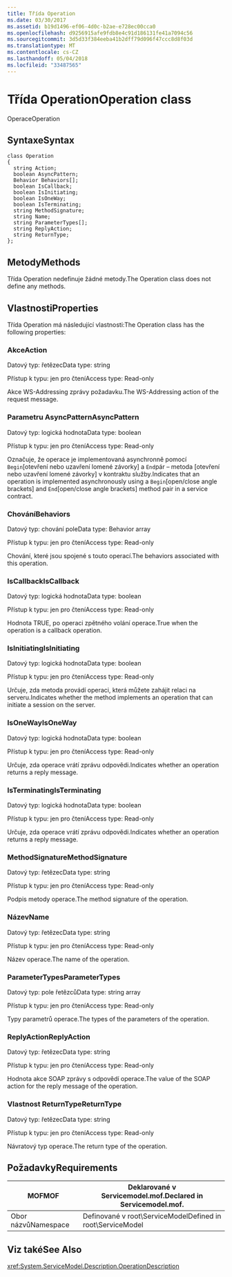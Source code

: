 ```yaml
---
title: Třída Operation
ms.date: 03/30/2017
ms.assetid: b19d1496-ef06-4d0c-b2ae-e728ec00cca0
ms.openlocfilehash: d9256915afe9fdb8e4c91d186131fe41a7094c56
ms.sourcegitcommit: 3d5d33f384eeba41b2dff79d096f47ccc8d8f03d
ms.translationtype: MT
ms.contentlocale: cs-CZ
ms.lasthandoff: 05/04/2018
ms.locfileid: "33487565"
---
```

# <a name="operation-class"></a><span data-ttu-id="98dad-102">Třída Operation</span><span class="sxs-lookup"><span data-stu-id="98dad-102">Operation class</span></span>
<span data-ttu-id="98dad-103">Operace</span><span class="sxs-lookup"><span data-stu-id="98dad-103">Operation</span></span>  
  
## <a name="syntax"></a><span data-ttu-id="98dad-104">Syntaxe</span><span class="sxs-lookup"><span data-stu-id="98dad-104">Syntax</span></span>  
  
```  
class Operation  
{  
  string Action;  
  boolean AsyncPattern;  
  Behavior Behaviors[];  
  boolean IsCallback;  
  boolean IsInitiating;  
  boolean IsOneWay;  
  boolean IsTerminating;  
  string MethodSignature;  
  string Name;  
  string ParameterTypes[];  
  string ReplyAction;  
  string ReturnType;  
};  
```  
  
## <a name="methods"></a><span data-ttu-id="98dad-105">Metody</span><span class="sxs-lookup"><span data-stu-id="98dad-105">Methods</span></span>  
 <span data-ttu-id="98dad-106">Třída Operation nedefinuje žádné metody.</span><span class="sxs-lookup"><span data-stu-id="98dad-106">The Operation class does not define any methods.</span></span>  
  
## <a name="properties"></a><span data-ttu-id="98dad-107">Vlastnosti</span><span class="sxs-lookup"><span data-stu-id="98dad-107">Properties</span></span>  
 <span data-ttu-id="98dad-108">Třída Operation má následující vlastnosti:</span><span class="sxs-lookup"><span data-stu-id="98dad-108">The Operation class has the following properties:</span></span>  
  
### <a name="action"></a><span data-ttu-id="98dad-109">Akce</span><span class="sxs-lookup"><span data-stu-id="98dad-109">Action</span></span>  
 <span data-ttu-id="98dad-110">Datový typ: řetězec</span><span class="sxs-lookup"><span data-stu-id="98dad-110">Data type: string</span></span>  
  
 <span data-ttu-id="98dad-111">Přístup k typu: jen pro čtení</span><span class="sxs-lookup"><span data-stu-id="98dad-111">Access type: Read-only</span></span>  
  
 <span data-ttu-id="98dad-112">Akce WS-Addressing zprávy požadavku.</span><span class="sxs-lookup"><span data-stu-id="98dad-112">The WS-Addressing action of the request message.</span></span>  
  
### <a name="asyncpattern"></a><span data-ttu-id="98dad-113">Parametru AsyncPattern</span><span class="sxs-lookup"><span data-stu-id="98dad-113">AsyncPattern</span></span>  
 <span data-ttu-id="98dad-114">Datový typ: logická hodnota</span><span class="sxs-lookup"><span data-stu-id="98dad-114">Data type: boolean</span></span>  
  
 <span data-ttu-id="98dad-115">Přístup k typu: jen pro čtení</span><span class="sxs-lookup"><span data-stu-id="98dad-115">Access type: Read-only</span></span>  
  
 <span data-ttu-id="98dad-116">Označuje, že operace je implementovaná asynchronně pomocí `Begin`[otevření nebo uzavření lomené závorky] a `End`pár – metoda [otevření nebo uzavření lomené závorky] v kontraktu služby.</span><span class="sxs-lookup"><span data-stu-id="98dad-116">Indicates that an operation is implemented asynchronously using a `Begin`[open/close angle brackets] and `End`[open/close angle brackets] method pair in a service contract.</span></span>  
  
### <a name="behaviors"></a><span data-ttu-id="98dad-117">Chování</span><span class="sxs-lookup"><span data-stu-id="98dad-117">Behaviors</span></span>  
 <span data-ttu-id="98dad-118">Datový typ: chování pole</span><span class="sxs-lookup"><span data-stu-id="98dad-118">Data type: Behavior array</span></span>  
  
 <span data-ttu-id="98dad-119">Přístup k typu: jen pro čtení</span><span class="sxs-lookup"><span data-stu-id="98dad-119">Access type: Read-only</span></span>  
  
 <span data-ttu-id="98dad-120">Chování, které jsou spojené s touto operací.</span><span class="sxs-lookup"><span data-stu-id="98dad-120">The behaviors associated with this operation.</span></span>  
  
### <a name="iscallback"></a><span data-ttu-id="98dad-121">IsCallback</span><span class="sxs-lookup"><span data-stu-id="98dad-121">IsCallback</span></span>  
 <span data-ttu-id="98dad-122">Datový typ: logická hodnota</span><span class="sxs-lookup"><span data-stu-id="98dad-122">Data type: boolean</span></span>  
  
 <span data-ttu-id="98dad-123">Přístup k typu: jen pro čtení</span><span class="sxs-lookup"><span data-stu-id="98dad-123">Access type: Read-only</span></span>  
  
 <span data-ttu-id="98dad-124">Hodnota TRUE, po operaci zpětného volání operace.</span><span class="sxs-lookup"><span data-stu-id="98dad-124">True when the operation is a callback operation.</span></span>  
  
### <a name="isinitiating"></a><span data-ttu-id="98dad-125">IsInitiating</span><span class="sxs-lookup"><span data-stu-id="98dad-125">IsInitiating</span></span>  
 <span data-ttu-id="98dad-126">Datový typ: logická hodnota</span><span class="sxs-lookup"><span data-stu-id="98dad-126">Data type: boolean</span></span>  
  
 <span data-ttu-id="98dad-127">Přístup k typu: jen pro čtení</span><span class="sxs-lookup"><span data-stu-id="98dad-127">Access type: Read-only</span></span>  
  
 <span data-ttu-id="98dad-128">Určuje, zda metoda provádí operaci, která můžete zahájit relaci na serveru.</span><span class="sxs-lookup"><span data-stu-id="98dad-128">Indicates whether the method implements an operation that can initiate a session on the server.</span></span>  
  
### <a name="isoneway"></a><span data-ttu-id="98dad-129">IsOneWay</span><span class="sxs-lookup"><span data-stu-id="98dad-129">IsOneWay</span></span>  
 <span data-ttu-id="98dad-130">Datový typ: logická hodnota</span><span class="sxs-lookup"><span data-stu-id="98dad-130">Data type: boolean</span></span>  
  
 <span data-ttu-id="98dad-131">Přístup k typu: jen pro čtení</span><span class="sxs-lookup"><span data-stu-id="98dad-131">Access type: Read-only</span></span>  
  
 <span data-ttu-id="98dad-132">Určuje, zda operace vrátí zprávu odpovědi.</span><span class="sxs-lookup"><span data-stu-id="98dad-132">Indicates whether an operation returns a reply message.</span></span>  
  
### <a name="isterminating"></a><span data-ttu-id="98dad-133">IsTerminating</span><span class="sxs-lookup"><span data-stu-id="98dad-133">IsTerminating</span></span>  
 <span data-ttu-id="98dad-134">Datový typ: logická hodnota</span><span class="sxs-lookup"><span data-stu-id="98dad-134">Data type: boolean</span></span>  
  
 <span data-ttu-id="98dad-135">Přístup k typu: jen pro čtení</span><span class="sxs-lookup"><span data-stu-id="98dad-135">Access type: Read-only</span></span>  
  
 <span data-ttu-id="98dad-136">Určuje, zda operace vrátí zprávu odpovědi.</span><span class="sxs-lookup"><span data-stu-id="98dad-136">Indicates whether an operation returns a reply message.</span></span>  
  
### <a name="methodsignature"></a><span data-ttu-id="98dad-137">MethodSignature</span><span class="sxs-lookup"><span data-stu-id="98dad-137">MethodSignature</span></span>  
 <span data-ttu-id="98dad-138">Datový typ: řetězec</span><span class="sxs-lookup"><span data-stu-id="98dad-138">Data type: string</span></span>  
  
 <span data-ttu-id="98dad-139">Přístup k typu: jen pro čtení</span><span class="sxs-lookup"><span data-stu-id="98dad-139">Access type: Read-only</span></span>  
  
 <span data-ttu-id="98dad-140">Podpis metody operace.</span><span class="sxs-lookup"><span data-stu-id="98dad-140">The method signature of the operation.</span></span>  
  
### <a name="name"></a><span data-ttu-id="98dad-141">Název</span><span class="sxs-lookup"><span data-stu-id="98dad-141">Name</span></span>  
 <span data-ttu-id="98dad-142">Datový typ: řetězec</span><span class="sxs-lookup"><span data-stu-id="98dad-142">Data type: string</span></span>  
  
 <span data-ttu-id="98dad-143">Přístup k typu: jen pro čtení</span><span class="sxs-lookup"><span data-stu-id="98dad-143">Access type: Read-only</span></span>  
  
 <span data-ttu-id="98dad-144">Název operace.</span><span class="sxs-lookup"><span data-stu-id="98dad-144">The name of the operation.</span></span>  
  
### <a name="parametertypes"></a><span data-ttu-id="98dad-145">ParameterTypes</span><span class="sxs-lookup"><span data-stu-id="98dad-145">ParameterTypes</span></span>  
 <span data-ttu-id="98dad-146">Datový typ: pole řetězců</span><span class="sxs-lookup"><span data-stu-id="98dad-146">Data type: string array</span></span>  
  
 <span data-ttu-id="98dad-147">Přístup k typu: jen pro čtení</span><span class="sxs-lookup"><span data-stu-id="98dad-147">Access type: Read-only</span></span>  
  
 <span data-ttu-id="98dad-148">Typy parametrů operace.</span><span class="sxs-lookup"><span data-stu-id="98dad-148">The types of the parameters of the operation.</span></span>  
  
### <a name="replyaction"></a><span data-ttu-id="98dad-149">ReplyAction</span><span class="sxs-lookup"><span data-stu-id="98dad-149">ReplyAction</span></span>  
 <span data-ttu-id="98dad-150">Datový typ: řetězec</span><span class="sxs-lookup"><span data-stu-id="98dad-150">Data type: string</span></span>  
  
 <span data-ttu-id="98dad-151">Přístup k typu: jen pro čtení</span><span class="sxs-lookup"><span data-stu-id="98dad-151">Access type: Read-only</span></span>  
  
 <span data-ttu-id="98dad-152">Hodnota akce SOAP zprávy s odpovědí operace.</span><span class="sxs-lookup"><span data-stu-id="98dad-152">The value of the SOAP action for the reply message of the operation.</span></span>  
  
### <a name="returntype"></a><span data-ttu-id="98dad-153">Vlastnost ReturnType</span><span class="sxs-lookup"><span data-stu-id="98dad-153">ReturnType</span></span>  
 <span data-ttu-id="98dad-154">Datový typ: řetězec</span><span class="sxs-lookup"><span data-stu-id="98dad-154">Data type: string</span></span>  
  
 <span data-ttu-id="98dad-155">Přístup k typu: jen pro čtení</span><span class="sxs-lookup"><span data-stu-id="98dad-155">Access type: Read-only</span></span>  
  
 <span data-ttu-id="98dad-156">Návratový typ operace.</span><span class="sxs-lookup"><span data-stu-id="98dad-156">The return type of the operation.</span></span>  
  
## <a name="requirements"></a><span data-ttu-id="98dad-157">Požadavky</span><span class="sxs-lookup"><span data-stu-id="98dad-157">Requirements</span></span>  
  
|<span data-ttu-id="98dad-158">MOF</span><span class="sxs-lookup"><span data-stu-id="98dad-158">MOF</span></span>|<span data-ttu-id="98dad-159">Deklarované v Servicemodel.mof.</span><span class="sxs-lookup"><span data-stu-id="98dad-159">Declared in Servicemodel.mof.</span></span>|  
|---------|-----------------------------------|  
|<span data-ttu-id="98dad-160">Obor názvů</span><span class="sxs-lookup"><span data-stu-id="98dad-160">Namespace</span></span>|<span data-ttu-id="98dad-161">Definované v root\ServiceModel</span><span class="sxs-lookup"><span data-stu-id="98dad-161">Defined in root\ServiceModel</span></span>|  
  
## <a name="see-also"></a><span data-ttu-id="98dad-162">Viz také</span><span class="sxs-lookup"><span data-stu-id="98dad-162">See Also</span></span>  
 <xref:System.ServiceModel.Description.OperationDescription>
